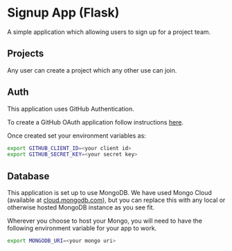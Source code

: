 # Signup App (Flask)

A simple application which allowing users to sign up for a project team. 

## Projects

Any user can create a project which any other use can join. 

## Auth

This application uses GitHub Authentication. 

To create a GitHub OAuth application follow instructions [here](https://docs.github.com/en/free-pro-team@latest/developers/apps/creating-an-oauth-app).

Once created set your environment variables as:
```bash
export GITHUB_CLIENT_ID=<your client id>
export GITHUB_SECRET_KEY=<your secret key>
```

## Database

This application is set up to use MongoDB. We have used Mongo Cloud (available at [cloud.mongodb.com](https://cloud.mongodb.com/)), but you can replace this with any local or otherwise hosted MongoDB instance as you see fit. 

Wherever you choose to host your Mongo, you will need to have the following environment variable for your app to work.

```bash
export MONGODB_URI=<your mongo uri>
```
